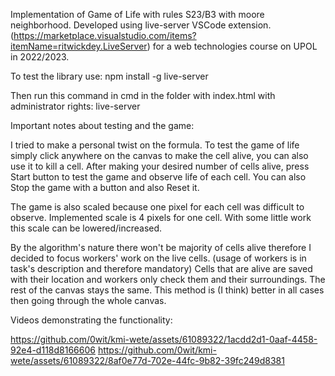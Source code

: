 Implementation of Game of Life with rules S23/B3 with moore neighborhood.
Developed using live-server VSCode extension. (https://marketplace.visualstudio.com/items?itemName=ritwickdey.LiveServer) for a web technologies course on UPOL in 2022/2023.

To test the library use:
npm install -g live-server

Then run this command in cmd in the folder with index.html with administrator rights:
live-server

Important notes about testing and the game:

I tried to make a personal twist on the formula. To test the game of life simply click anywhere on the canvas to make the cell alive, you can also use it to kill a cell.
After making your desired number of cells alive, press Start button to test the game and observe life of each cell. You can also Stop the game with a button and also Reset it.

The game is also scaled because one pixel for each cell was difficult to observe. Implemented scale is 4 pixels for one cell.
With some little work this scale can be lowered/increased.

By the algorithm's nature there won't be majority of cells alive therefore I decided to focus workers' work on the live cells.
(usage of workers is in task's description and therefore mandatory)
Cells that are alive are saved with their location and workers only check them and their surroundings. The rest of the canvas stays the same.
This method is (I think) better in all cases then going through the whole canvas.

Videos demonstrating the functionality:

https://github.com/0wit/kmi-wete/assets/61089322/1acdd2d1-0aaf-4458-92e4-d118d8166606
https://github.com/0wit/kmi-wete/assets/61089322/8af0e77d-702e-44fc-9b82-39fc249d8381
